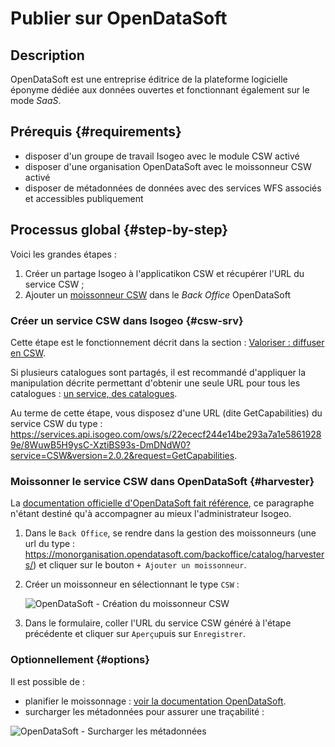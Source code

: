 # Publier sur OpenDataSoft

## Description

OpenDataSoft est une entreprise éditrice de la plateforme logicielle éponyme dédiée aux données ouvertes et fonctionnant également sur le mode _SaaS_.

## Prérequis {#requirements}

- disposer d'un groupe de travail Isogeo avec le module CSW activé
- disposer d'une organisation OpenDataSoft avec le moissonneur CSW activé
- disposer de métadonnées de données avec des services WFS associés et accessibles publiquement

## Processus global {#step-by-step}

Voici les grandes étapes :

1. Créer un partage Isogeo à l'applicatikon CSW et récupérer l'URL du service CSW ;
2. Ajouter un [moissonneur CSW](https://docs.opendatasoft.com/fr/sourcing_and_processing_data/harvesters/csw.html) dans le _Back Office_ OpenDataSoft

### Créer un service CSW dans Isogeo {#csw-srv}

Cette étape est le fonctionnement décrit dans la section : [Valoriser : diffuser en CSW](/features/publish/csw_server.html).

Si plusieurs catalogues sont partagés, il est recommandé d'appliquer la manipulation décrite permettant d'obtenir une seule URL pour tous les catalogues : [un service, des catalogues](http://help.isogeo.com/fr/features/publish/csw_server.html#un-service-des-catalogues).

Au terme de cette étape, vous disposez d'une URL (dite GetCapabilities) du service CSW du type : https://services.api.isogeo.com/ows/s/22ececf244e14be293a7a1e58619289e/8WuwB5H9ysC-XztiBS93s-DmDNdW0?service=CSW&version=2.0.2&request=GetCapabilities.

### Moissonner le service CSW dans OpenDataSoft {#harvester}

La [documentation officielle d'OpenDataSoft fait référence](https://docs.opendatasoft.com/fr/sourcing_and_processing_data/harvesting_a_catalog.html), ce paragraphe n'étant destiné qu'à accompagner au mieux l'administrateur Isogeo. 

1. Dans le `Back Office`, se rendre dans la gestion des moissonneurs (une url du type : https://monorganisation.opendatasoft.com/backoffice/catalog/harvesters/) et cliquer sur le bouton `+ Ajouter un moissonneur`.
2. Créer un moissonneur en sélectionnant le type `CSW` :

    ![](/images/ods/csw2ods_harvester_create.png "OpenDataSoft - Création du moissonneur CSW")

3. Dans le formulaire, coller l'URL du service CSW généré à l'étape précédente et cliquer sur `Aperçu`puis sur `Enregistrer`.

### Optionnellement {#options}

Il est possible de :

- planifier le moissonnage : [voir la documentation OpenDataSoft](https://docs.opendatasoft.com/fr/sourcing_and_processing_data/harvesting_a_catalog.html#scheduling).
- surcharger les métadonnées pour assurer une traçabilité :

![](/images/ods/csw2ods_harvester_option_overload.png "OpenDataSoft - Surcharger les métadonnées")
